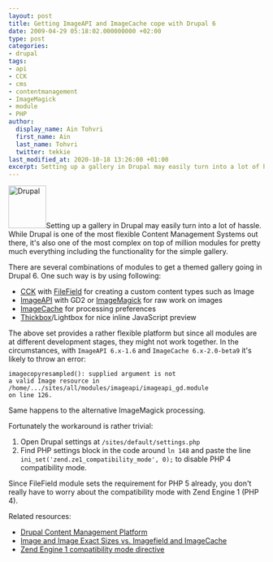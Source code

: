 ```yaml
---
layout: post
title: Getting ImageAPI and ImageCache cope with Drupal 6
date: 2009-04-29 05:18:02.000000000 +02:00
type: post
categories:
- drupal
tags:
- api
- CCK
- cms
- contentmanagement
- ImageMagick
- module
- PHP
author:
  display_name: Ain Tohvri
  first_name: Ain
  last_name: Tohvri
  twitter: tekkie
last_modified_at: 2020-10-18 13:26:00 +01:00
excerpt: Setting up a gallery in Drupal may easily turn into a lot of hassle. While Drupal is one of the most flexible Content Management Systems out there, it's also one of the most complex.
---
```

<img class="teaser-image--left" title="Drupal" src="{{ site.baseurl }}/assets/imagecache_sample.png" alt="Drupal" width="74" height="84">Setting up a gallery in Drupal may easily turn into a lot of hassle. While Drupal is one of the most flexible Content Management Systems out there, it's also one of the most complex on top of million modules for pretty much everything including the functionality for the simple gallery.<!--more-->

There are several combinations of modules to get a themed gallery going in Drupal 6. One such way is by using following:

- [CCK](https://drupal.org/project/cck) with [FileField](https://drupal.org/project/filefield) for creating a custom content types such as Image
- [ImageAPI](https://drupal.org/project/imageapi) with GD2 or [ImageMagick](https://imagemagick.org "ImageMagick® is a software suite to create, edit, and compose bitmap images") for raw work on images
- [ImageCache](https://drupal.org/project/imagecache "ImageCache allows you to setup presets for image processing") for processing preferences
- [Thickbox](https://drupal.org/project/thickbox "ThickBox is a webpage UI dialog widget written in JavaScript on top of the jQuery library")/Lightbox for nice inline JavaScript preview

The above set provides a rather flexible platform but since all modules are at different development stages, they might not work together. In the circumstances, with `ImageAPI 6.x-1.6` and `ImageCache 6.x-2.0-beta9` it's likely to throw an error:

```
imagecopyresampled(): supplied argument is not
a valid Image resource in
/home/.../sites/all/modules/imageapi/imageapi_gd.module
on line 126.
```

Same happens to the alternative ImageMagick processing.

Fortunately the workaround is rather trivial:

1. Open Drupal settings at `/sites/default/settings.php`
2. Find PHP settings block in the code around `ln 148` and paste the line `ini_set('zend.ze1_compatibility_mode', 0);` to disable PHP 4 compatibility mode.

Since FileField module sets the requirement for PHP 5 already, you don't really have to worry about the compatibility mode with Zend Engine 1 (PHP 4).

Related resources:

- [Drupal Content Management Platform](https://www.drupal.org "Drupal open source content management platform")
- <a href="http://www.lullabot.com/articles/image_and_image_exact_sizes_vs_imagefield_and_imagecache">Image and Image Exact Sizes vs. Imagefield and ImageCache</a>
- <a title="ze1-compatibility-mode" href="http://ee.php.net/manual/en/ini.core.php#ini.zend.ze1-compatibility-mode">Zend Engine 1 compatibility mode directive</a>
